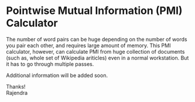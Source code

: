 # Pointwise Mutual Information (PMI) Calculator

The number of word pairs can be huge depending on the number of words you pair each other, and requires large amount of memory. 
This PMI calculator, however, can calculate PMI from huge collection of documents (such as, whole set of Wikipedia ariticles) even in 
a normal workstation. But it has to go through multiple passes.

Additional information will be added soon.

Thanks!  
Rajendra



